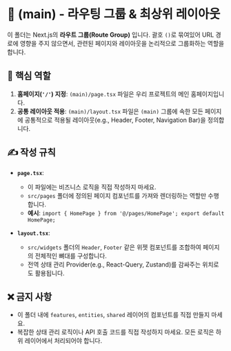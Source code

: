 # 📂 (main) - 라우팅 그룹 & 최상위 레이아웃

이 폴더는 Next.js의 **라우트 그룹(Route Group)** 입니다. 괄호 `()`로 묶여있어 URL 경로에 영향을 주지 않으면서, 관련된 페이지와 레이아웃을 논리적으로 그룹화하는 역할을 합니다.

## 🎯 핵심 역할

1.  **홈페이지(`'/'`) 지정**: `(main)/page.tsx` 파일은 우리 프로젝트의 메인 홈페이지입니다.
2.  **공통 레이아웃 적용**: `(main)/layout.tsx` 파일은 `(main)` 그룹에 속한 모든 페이지에 공통적으로 적용될 레이아웃(e.g., Header, Footer, Navigation Bar)을 정의합니다.

## ✍️ 작성 규칙

* **`page.tsx`**:
    * 이 파일에는 비즈니스 로직을 직접 작성하지 마세요.
    * `src/pages` 폴더에 정의된 페이지 컴포넌트를 가져와 렌더링하는 역할만 수행합니다.
    * **예시**: `import { HomePage } from '@/pages/HomePage'; export default HomePage;`

* **`layout.tsx`**:
    * `src/widgets` 폴더의 `Header`, `Footer` 같은 위젯 컴포넌트를 조합하여 페이지의 전체적인 뼈대를 구성합니다.
    * 전역 상태 관리 Provider(e.g., React-Query, Zustand)를 감싸주는 위치로도 활용됩니다.

## ❌ 금지 사항

* 이 폴더 내에 `features`, `entities`, `shared` 레이어의 컴포넌트를 직접 만들지 마세요.
* 복잡한 상태 관리 로직이나 API 호출 코드를 직접 작성하지 마세요. 모든 로직은 하위 레이어에서 처리되어야 합니다.